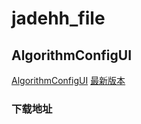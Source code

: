 # jadehh_file

## AlgorithmConfigUI

[AlgorithmConfigUI](https://github.com/jadehh/AlgorithmConfigUI)
[最新版本](https://github.com/jadehh/AlgorithmConfigUI/releases/tag/v1.1.2.0)
### 下载地址
